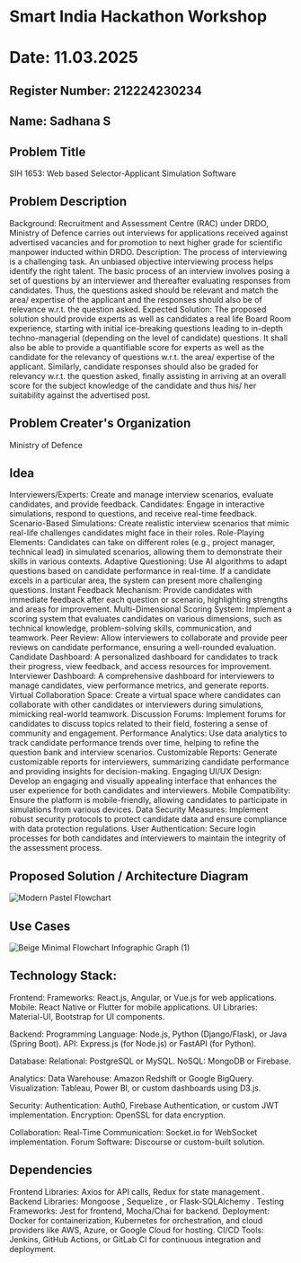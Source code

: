 # Smart India Hackathon Workshop
# Date: 11.03.2025
## Register Number: 212224230234
## Name: Sadhana S
## Problem Title
SIH 1653: Web based Selector-Applicant Simulation Software
## Problem Description
Background: Recruitment and Assessment Centre (RAC) under DRDO, Ministry of Defence carries out interviews for applications received against advertised vacancies and for promotion to next higher grade for scientific manpower inducted within DRDO. Description: The process of interviewing is a challenging task. An unbiased objective interviewing process helps identify the right talent. The basic process of an interview involves posing a set of questions by an interviewer and thereafter evaluating responses from candidates. Thus, the questions asked should be relevant and match the area/ expertise of the applicant and the responses should also be of relevance w.r.t. the question asked. Expected Solution: The proposed solution should provide experts as well as candidates a real life Board Room experience, starting with initial ice-breaking questions leading to in-depth techno-managerial (depending on the level of candidate) questions. It shall also be able to provide a quantifiable score for experts as well as the candidate for the relevancy of questions w.r.t. the area/ expertise of the applicant. Similarly, candidate responses should also be graded for relevancy w.r.t. the question asked, finally assisting in arriving at an overall score for the subject knowledge of the candidate and thus his/ her suitability against the advertised post.

## Problem Creater's Organization
Ministry of Defence

## Idea
Interviewers/Experts: Create and manage interview scenarios, evaluate candidates, and provide feedback.
Candidates: Engage in interactive simulations, respond to questions, and receive real-time feedback.
Scenario-Based Simulations: Create realistic interview scenarios that mimic real-life challenges candidates might face in their roles.
Role-Playing Elements: Candidates can take on different roles (e.g., project manager, technical lead) in simulated scenarios, allowing them to demonstrate their skills in various contexts.
Adaptive Questioning: Use AI algorithms to adapt questions based on candidate performance in real-time. If a candidate excels in a particular area, the system can present more challenging questions.
Instant Feedback Mechanism: Provide candidates with immediate feedback after each question or scenario, highlighting strengths and areas for improvement.
Multi-Dimensional Scoring System: Implement a scoring system that evaluates candidates on various dimensions, such as technical knowledge, problem-solving skills, communication, and teamwork.
Peer Review: Allow interviewers to collaborate and provide peer reviews on candidate performance, ensuring a well-rounded evaluation.
Candidate Dashboard: A personalized dashboard for candidates to track their progress, view feedback, and access resources for improvement.
Interviewer Dashboard: A comprehensive dashboard for interviewers to manage candidates, view performance metrics, and generate reports.
Virtual Collaboration Space: Create a virtual space where candidates can collaborate with other candidates or interviewers during simulations, mimicking real-world teamwork.
Discussion Forums: Implement forums for candidates to discuss topics related to their field, fostering a sense of community and engagement.
Performance Analytics: Use data analytics to track candidate performance trends over time, helping to refine the question bank and interview scenarios.
Customizable Reports: Generate customizable reports for interviewers, summarizing candidate performance and providing insights for decision-making.
Engaging UI/UX Design: Develop an engaging and visually appealing interface that enhances the user experience for both candidates and interviewers.
Mobile Compatibility: Ensure the platform is mobile-friendly, allowing candidates to participate in simulations from various devices.
Data Security Measures: Implement robust security protocols to protect candidate data and ensure compliance with data protection regulations.
User Authentication: Secure login processes for both candidates and interviewers to maintain the integrity of the assessment process.




## Proposed Solution / Architecture Diagram
![Modern Pastel Flowchart](https://github.com/user-attachments/assets/0ac2b51e-41cd-4dc8-a3f1-f5768f51e7b5)


## Use Cases
![Beige Minimal Flowchart Infographic Graph (1)](https://github.com/user-attachments/assets/0228d683-4dfe-433d-ae11-021223e8724b)


## Technology Stack:
Frontend:
Frameworks: React.js, Angular, or Vue.js for web applications.
Mobile: React Native or Flutter for mobile applications.
UI Libraries: Material-UI, Bootstrap for UI components.

Backend:
Programming Language: Node.js, Python (Django/Flask), or Java (Spring Boot).
API: Express.js (for Node.js) or FastAPI (for Python).

Database:
Relational: PostgreSQL or MySQL.
NoSQL: MongoDB or Firebase.

Analytics:
Data Warehouse: Amazon Redshift or Google BigQuery.
Visualization: Tableau, Power BI, or custom dashboards using D3.js.

Security:
Authentication: Auth0, Firebase Authentication, or custom JWT implementation.
Encryption: OpenSSL for data encryption.

Collaboration:
Real-Time Communication: Socket.io for WebSocket implementation.
Forum Software: Discourse or custom-built solution.
## Dependencies
Frontend Libraries: Axios for API calls, Redux for state management .
Backend Libraries: Mongoose , Sequelize , or Flask-SQLAlchemy .
Testing Frameworks: Jest for frontend, Mocha/Chai for backend.
Deployment: Docker for containerization, Kubernetes for orchestration, and cloud providers like AWS, Azure, or Google Cloud for hosting.
CI/CD Tools: Jenkins, GitHub Actions, or GitLab CI for continuous integration and deployment.

